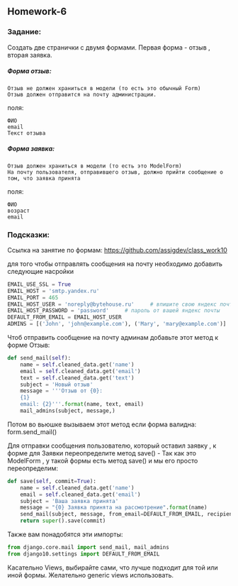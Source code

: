## Homework-6

### Задание:

Создать две странички с двумя формами. Первая форма - отзыв , вторая заявка.

##### Форма отзыв:

    Отзыв не должен храниться в модели (то есть это обычный Form)
    Отзыв должен отправится на почту администрации.

поля:

    ФИО
    email
    Текст отзыва
   
##### Форма заявка:

    Отзыв должен храниться в модели (то есть это ModelForm)
    На почту пользователя, отправившего отзыв, должно прийти сообщение о том, что заявка принята

поля:  

    ФИО
    возраст
    email
    

### Подсказки:

Ссылка на занятие по формам: https://github.com/assigdev/class_work10

для того чтобы отправлять сообщения на почту необходимо добавить следующие насройки

```python
EMAIL_USE_SSL = True
EMAIL_HOST = 'smtp.yandex.ru'
EMAIL_PORT = 465
EMAIL_HOST_USER = 'noreply@bytehouse.ru'     # впишите свою яндекс почту
EMAIL_HOST_PASSWORD = 'password'     # пароль от вашей яндекс почты
DEFAULT_FROM_EMAIL = EMAIL_HOST_USER
ADMINS = [('John', 'john@example.com'), ('Mary', 'mary@example.com')]  # напишите свою почту и имя
```    

Чтоб отправить сообщение на почту админам добавьте этот метод к форме Отзыв:
```python
def send_mail(self):
    name = self.cleaned_data.get('name')
    email = self.cleaned_data.get('email')
    text = self.cleaned_data.get('text')
    subject = 'Новый отзыв'
    message = '''Отзыв от {0}:
    {1}
    email: {2}'''.format(name, text, email)
    mail_admins(subject, message,)
```  

Потом во вьюшке вызываем этот метод если форма валидна: form.send_mail()

Для отправки сообщения пользователю, который оставил заявку , к форме для Заявки переопределите метод save() - Так как это ModelForm , у такой формы есть метод save() и мы его просто переопределим:

```python    
def save(self, commit=True):
    name = self.cleaned_data.get('name')
    email = self.cleaned_data.get('email')
    subject = 'Ваша заявка принята'
    message = "{0} Заявка принята на рассмотрение".format(name)
    send_mail(subject, message, from_email=DEFAULT_FROM_EMAIL, recipient_list=[email])
    return super().save(commit)
```  
Также вам понадобятся эти импорты:

```python
from django.core.mail import send_mail, mail_admins
from django10.settings import DEFAULT_FROM_EMAIL
```  

Касательно Views, выбирайте сами, что лучше подходит для той или иной формы. Желательно generic views использовать.
